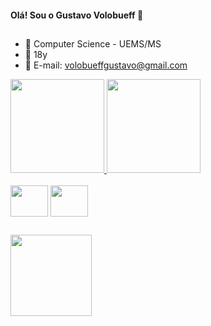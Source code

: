 #### Olá! Sou o Gustavo Volobueff 👋

##

- 🌱 Computer Science - UEMS/MS
- 🎉 18y 
- 💬 E-mail: volobueffgustavo@gmail.com 

<a href="https://github.com/gustavokv/github-readme-stats">
  <img height="150em" src="https://github-readme-stats.vercel.app/api?username=gustavokv&show_icons=true&theme=dracula&include_all_commits=true&count_private=true"/>
</a>
<a href="https://github.com/gustavokv/github-readme-stats">
  <img height="150em" src="https://github-readme-stats.vercel.app/api/top-langs/?username=gustavokv&layout=compact&langs_count=7&theme=dracula"/>
</a>
  
<div style="display: inline_block"><br>
  <img align="center" height="50" width="60" src="https://cdn.jsdelivr.net/gh/devicons/devicon/icons/c/c-original.svg" />
  <img align="center" height="50" width="60" src="https://cdn.jsdelivr.net/gh/devicons/devicon/icons/java/java-original.svg" />
</div>

##

<a href="https://www.linkpicture.com/view.php?img=LPic627ff1617c97e1705192344">
  <img width="130" height="130" src="https://www.linkpicture.com/q/Cat.gif" type="image">
</a>
  
  
  
  
  
